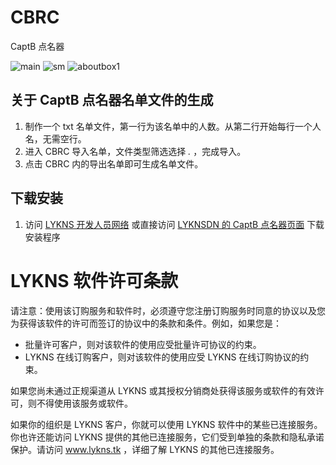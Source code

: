 # CBRC
CaptB 点名器


![main](https://user-images.githubusercontent.com/63907030/190898475-4385675d-eecb-4e0d-90a6-724b6db706d6.jpg)
![sm](https://user-images.githubusercontent.com/63907030/190898476-6b4f1ad2-af9d-480a-b937-15df6d8c9d03.png)
![aboutbox1](https://user-images.githubusercontent.com/63907030/190898678-83361684-8f41-4e75-9749-83e451a5d002.png)



## 关于 CaptB 点名器名单文件的生成
1. 制作一个 txt 名单文件，第一行为该名单中的人数。从第二行开始每行一个人名，无需空行。
2. 进入 CBRC 导入名单，文件类型筛选选择 *.* ，完成导入。
3. 点击 CBRC 内的导出名单即可生成名单文件。

## 下载安装
1. 访问 [LYKNS 开发人员网络](https://dev.lykns.tk/) 或直接访问 [LYKNSDN 的 CaptB 点名器页面](https://dev.lykns.tk/CBRC/publish) 下载安装程序

# LYKNS 软件许可条款
请注意：使用该订购服务和软件时，必须遵守您注册订购服务时同意的协议以及您为获得该软件的许可而签订的协议中的条款和条件。例如，如果您是：

- 批量许可客户，则对该软件的使用应受批量许可协议的约束。
- LYKNS 在线订购客户，则对该软件的使用应受 LYKNS 在线订购协议的约束。

如果您尚未通过正规渠道从 LYKNS 或其授权分销商处获得该服务或软件的有效许可，则不得使用该服务或软件。

如果你的组织是 LYKNS 客户，你就可以使用 LYKNS 软件中的某些已连接服务。你也许还能访问 LYKNS 提供的其他已连接服务，它们受到单独的条款和隐私承诺保护。请访问 www.lykns.tk ，详细了解 LYKNS 的其他已连接服务。

